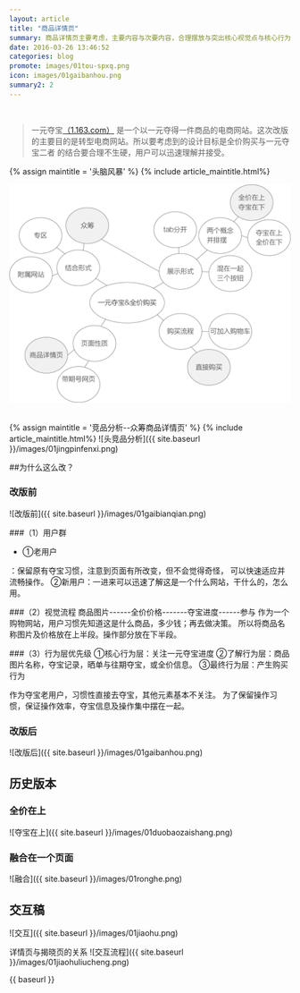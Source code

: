 ```yaml
---
layout: article
title: "商品详情页"
summary: 商品详情页主要考虑，主要内容与次要内容，合理摆放与突出核心视觉点与核心行为层。以用户去下单为主要目标。
date: 2016-03-26 13:46:52
categories: blog
promote: images/01tou-spxq.png
icon: images/01gaibanhou.png
summary2: 2
---
```


<img src="" alt=""> 


> 一元夺宝[（1.163.com）](http://1.163.com) 是一个以一元夺得一件商品的电商网站。这次改版的主要目的是转型电商网站。所以要考虑到的设计目标是全价购买与一元夺宝二者
的结合要合理不生硬，用户可以迅速理解并接受。

{% assign maintitle = '头脑风暴' %}
{% include article_maintitle.html%}

<img class="article-img" src="/images/01tounaofengbao.png" alt="头脑风暴"> 
<br />
<br />


{% assign maintitle = '竞品分析--众筹商品详情页' %}
{% include article_maintitle.html%}
![头竞品分析]({{ site.baseurl }}/images/01jingpinfenxi.png)



##为什么这么改？

### 改版前
![改版前]({{ site.baseurl }}/images/01gaibianqian.png)

###（1）用户群

* <span class="article_subtitle">①老用户</span>

：保留原有夺宝习惯，注意到页面有所改变，但不会觉得奇怪，
                  可以快速适应并流畅操作。
②新用户：一进来可以迅速了解这是一个什么网站，干什么的，怎么用。

###（2）视觉流程
商品图片------全价价格-------夺宝进度------参与
作为一个购物网站，用户习惯先知道这是什么商品，多少钱；再去做决策。
所以将商品名称图片及价格放在上半段。操作部分放在下半段。

###（3）行为层优先级
①核心行为层：关注一元夺宝进度
②了解行为层：商品图片名称，夺宝记录，晒单与往期夺宝，或全价信息。
③最终行为层：产生购买行为

作为夺宝老用户，习惯性直接去夺宝，其他元素基本不关注。
为了保留操作习惯，保证操作效率，夺宝信息及操作集中摆在一起。

### 改版后
![改版后]({{ site.baseurl }}/images/01gaibanhou.png)



## 历史版本

### 全价在上
![夺宝在上]({{ site.baseurl }}/images/01duobaozaishang.png)

### 融合在一个页面
![融合]({{ site.baseurl }}/images/01ronghe.png)

## 交互稿
![交互]({{ site.baseurl }}/images/01jiaohu.png)

详情页与揭晓页的关系
![交互流程]({{ site.baseurl }}/images/01jiaohuliucheng.png)


{{ baseurl }}
